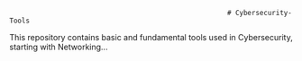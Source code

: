                                                           # Cybersecurity-Tools


This repository contains basic and fundamental tools used in Cybersecurity, starting with Networking...
